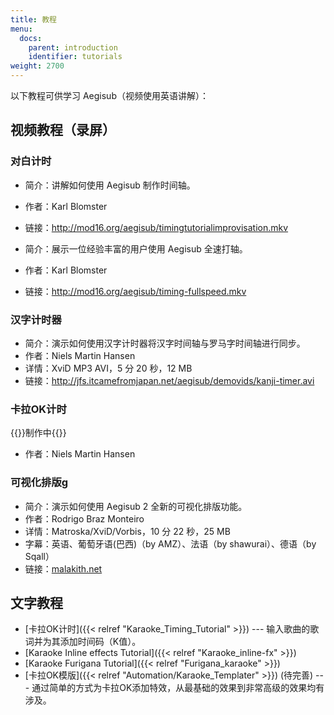 ```yaml
---
title: 教程
menu:
  docs:
    parent: introduction
    identifier: tutorials
weight: 2700
---
```


以下教程可供学习 Aegisub（视频使用英语讲解）：

## 视频教程（录屏）

### 对白计时

- 简介：讲解如何使用 Aegisub 制作时间轴。

- 作者：Karl Blomster

- 链接：<http://mod16.org/aegisub/timingtutorialimprovisation.mkv>

- 简介：展示一位经验丰富的用户使用 Aegisub 全速打轴。

- 作者：Karl Blomster

- 链接：<http://mod16.org/aegisub/timing-fullspeed.mkv>

### 汉字计时器

- 简介：演示如何使用汉字计时器将汉字时间轴与罗马字时间轴进行同步。
- 作者：Niels Martin Hansen
- 详情：XviD MP3 AVI，5 分 20 秒，12 MB
- 链接：<http://jfs.itcamefromjapan.net/aegisub/demovids/kanji-timer.avi>

### 卡拉OK计时

{{<todo>}}制作中{{</todo>}}

- 作者：Niels Martin Hansen

### 可视化排版g

- 简介：演示如何使用 Aegisub 2 全新的可视化排版功能。
- 作者：Rodrigo Braz Monteiro
- 详情：Matroska/XviD/Vorbis，10 分 22 秒，25 MB
- 字幕：英语、葡萄牙语(巴西)（by AMZ）、法语（by shawurai）、德语（by Sqall）
- 链接：[malakith.net](http://www.malakith.net/amz/blah/screencast/%5bAegisub%5d_Visual_Typesetting_Tutorial_%5b8B24834E%5d.mkv)

## 文字教程

- [卡拉OK计时]({{< relref "Karaoke_Timing_Tutorial" >}}) --- 输入歌曲的歌词并为其添加时间码（K值）。
- [Karaoke Inline effects Tutorial]({{< relref "Karaoke_inline-fx" >}})
- [Karaoke Furigana Tutorial]({{< relref "Furigana_karaoke" >}})
- [卡拉OK模版]({{< relref "Automation/Karaoke_Templater" >}}) (待完善) ---  通过简单的方式为卡拉OK添加特效，从最基础的效果到非常高级的效果均有涉及。
